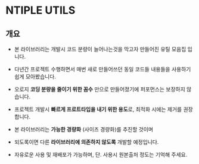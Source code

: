 # NTIPLE UTILS

## 개요

- 본 라이브러리는 개발시 코드 분량이 늘어나는것을 막고자 만들어진 유틸 모음집 입니다.

- 다년간 프로젝트 수행하면서 매번 새로 만들어쓰던 동일 코드들 내용들을 사용하기 쉽게 모아봤습니다.

- 오로지 **코딩 분량을 줄이기 위한 꼼수** 만으로 만들어졌기에 퍼포먼스는 보장하지 않습니다.

- 프로젝트 개발시 **빠르게 프로트타입을 내기 위한 용도**로, 최적화 시에는 제거를 권장합니다.

- 본 라이브러리는 **가능한 경량화** (사이즈 경량화)를 추진할 것이며

- 되도록이면 다른 **라이브러리에 의존하지 않도록** 개발할 예정입니다.

- 자유로운 사용 및 재배포가 가능하며, 단. 사용시 원본출처 정도는 기억해 주세요.